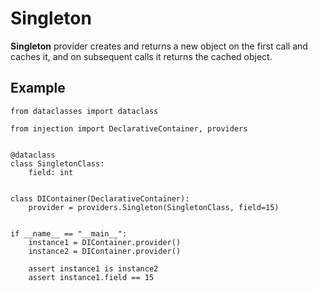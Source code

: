 # Singleton

**Singleton** provider creates and returns a new object on the first call
and caches it, and on subsequent calls it returns the cached object.

## Example

```python3
from dataclasses import dataclass

from injection import DeclarativeContainer, providers


@dataclass
class SingletonClass:
    field: int


class DIContainer(DeclarativeContainer):
    provider = providers.Singleton(SingletonClass, field=15)


if __name__ == "__main__":
    instance1 = DIContainer.provider()
    instance2 = DIContainer.provider()

    assert instance1 is instance2
    assert instance1.field == 15

```
